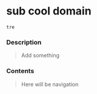 # sub cool domain

`tre`

### Description

> Add something

### Contents

> Here will be navigation

